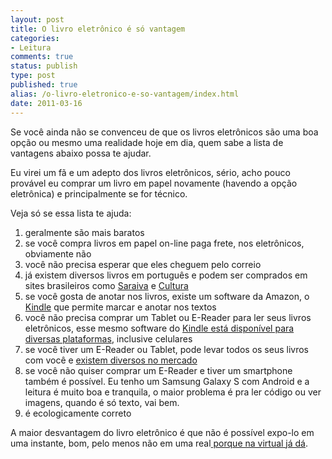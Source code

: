 ```yaml
---
layout: post
title: O livro eletrônico é só vantagem
categories:
- Leitura
comments: true
status: publish
type: post
published: true
alias: /o-livro-eletronico-e-so-vantagem/index.html
date: 2011-03-16
---
```

Se você ainda não se convenceu de que os livros eletrônicos são uma boa opção ou mesmo uma realidade hoje em dia, quem sabe a lista de vantagens abaixo possa te ajudar.

Eu virei um fã e um adepto dos livros eletrônicos, sério, acho pouco provável eu comprar um livro em papel novamente (havendo a opção eletrônica) e principalmente se for técnico.

Veja só se essa lista te ajuda:
<ol>
	<li>geralmente são mais baratos</li>
	<li>se você compra livros em papel on-line paga frete, nos eletrônicos, obviamente não</li>
	<li>você não precisa esperar que eles cheguem pelo correio</li>
	<li>já existem diversos livros em português e podem ser comprados em sites brasileiros como <a href="http://www.livrariasaraiva.com.br/livros-digitais/?ID=BD61DCEF7DB030E0D19190666" target="_blank">Saraiva</a> e <a href="http://www.livrariacultura.com.br/scripts/ebooks/index.asp?sid=8738214911315816569556325&amp;k5=C76F132&amp;uid=" target="_blank">Cultura</a></li>
	<li>se você gosta de anotar nos livros, existe um software da Amazon, o <a href="http://www.amazon.com/gp/help/customer/display.html/ref=sv_kinc_9?ie=UTF8&amp;nodeId=200127470" target="_self">Kindle</a> que permite marcar e anotar nos textos</li>
	<li>você não precisa comprar um Tablet ou E-Reader para ler seus livros eletrônicos, esse mesmo software do <a href="http://www.amazon.com/gp/help/customer/display.html/ref=sv_kinc_9?ie=UTF8&amp;nodeId=200127470" target="_blank">Kindle está disponível para diversas plataformas</a>, inclusive celulares</li>
	<li>se você tiver um E-Reader ou Tablet, pode levar todos os seus livros com você e <a href="http://abrindoolivro.wordpress.com/2010/09/04/ereaders-no-brasil-novidades/" target="_blank">existem diversos no mercado</a></li>
	<li>se você não quiser comprar um E-Reader e tiver um smartphone também é possível. Eu tenho um Samsung Galaxy S com Android e a leitura é muito boa e tranquila, o maior problema é pra ler código ou ver imagens, quando é só texto, vai bem.</li>
	<li>é ecologicamente correto</li>
</ol>
A maior desvantagem do livro eletrônico é que não é possível expo-lo em uma instante, bom, pelo menos não em uma real<a href="http://www.shelfari.com/vintem/shelf" target="_self"> porque na virtual já dá</a>.
